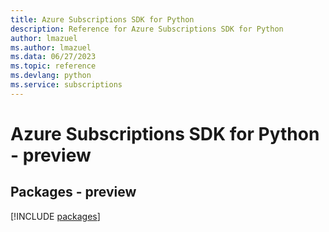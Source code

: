 ```yaml
---
title: Azure Subscriptions SDK for Python
description: Reference for Azure Subscriptions SDK for Python
author: lmazuel
ms.author: lmazuel
ms.data: 06/27/2023
ms.topic: reference
ms.devlang: python
ms.service: subscriptions
---
```

# Azure Subscriptions SDK for Python - preview
## Packages - preview
[!INCLUDE [packages](subscriptions-index.md)]